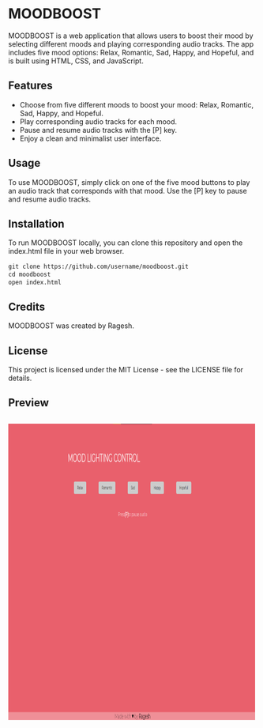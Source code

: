 
<html>


<body>
	<h1>MOODBOOST</h1>
	<p>MOODBOOST is a web application that allows users to boost their mood by selecting different moods and playing corresponding audio tracks. The app includes five mood options: Relax, Romantic, Sad, Happy, and Hopeful, and is built using HTML, CSS, and JavaScript.</p>
	<h2>Features</h2>
	<ul>
		<li>Choose from five different moods to boost your mood: Relax, Romantic, Sad, Happy, and Hopeful.</li>
		<li>Play corresponding audio tracks for each mood.</li>
		<li>Pause and resume audio tracks with the [P] key.</li>
		<li>Enjoy a clean and minimalist user interface.</li>
	</ul>
	<h2>Usage</h2>
	<p>To use MOODBOOST, simply click on one of the five mood buttons to play an audio track that corresponds with that mood. Use the [P] key to pause and resume audio tracks.</p>
	<h2>Installation</h2>
	<p>To run MOODBOOST locally, you can clone this repository and open the index.html file in your web browser.</p>
	<pre><code>git clone https://github.com/username/moodboost.git
cd moodboost
open index.html</code></pre>
	<h2>Credits</h2>
	<p>MOODBOOST was created by Ragesh.</p>
	<h2>License</h2>
	<p>This project is licensed under the MIT License - see the LICENSE file for details.</p>
  <h2>Preview<h2>
    <img src=assests/preview.png alt="Girl in a jacket" width="500" height="600"> 
</body>
</html>
